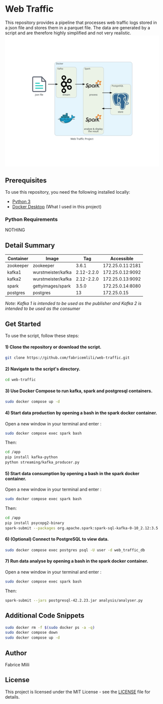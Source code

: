 # Web Traffic
This repository provides a pipeline that processes web traffic logs stored in a json file and stores them in a parquet file. The data are generated by a script and are therefore highly simplified and not very realistic.
![alt text](web_traffic_project.png)

## Prerequisites
To use this repository, you need the following installed locally:
- [Python 3](https://www.python.org/downloads/)
- [Docker Desktop](https://docs.docker.com/desktop/) (What I used in this project)

### Python Requirements
NOTHING

## Detail Summary

| Container | Image | Tag | Accessible |
|-|-|-|-|
| zookeeper | zookeeper | 3.6.1 | 172.25.0.11:2181 |
| kafka1 | wurstmeister/kafka | 2.12-2.2.0 | 172.25.0.12:9092 |
| kafka2 | wurstmeister/kafka | 2.12-2.2.0 | 172.25.0.13:9092 |
| spark | gettyimages/spark | 3.5.0 | 172.25.0.14:8080 |
| postgres | postgres | 13 | 172.25.0.15 |

_Note: Kafka 1 is intended to be used as the publisher and Kafka 2 is intended to be used as the consumer_

## Get Started
To use the script, follow these steps:

#### 1) Clone the repository or download the script.
```bash
git clone https://github.com/fabricemlili/web-traffic.git
```

#### 2) Navigate to the script's directory.
```bash
cd web-traffic
```

#### 3) Use Docker Compose to run kafka, spark and postgresql containers.
```bash
sudo docker compose up -d
```

#### 4) Start data production by opening a bash in the spark docker container.
Open a new window in your terminal and enter :
```bash
sudo docker compose exec spark bash
```
Then:
```bash
cd /app
pip install kafka-python
python streaming/kafka_producer.py
```

#### 5) Start data consumption by opening a bash in the spark docker container.
Open a new window in your terminal and enter :
```bash
sudo docker compose exec spark bash
```
Then:
```bash
cd /app
pip install psycopg2-binary
spark-submit --packages org.apache.spark:spark-sql-kafka-0-10_2.12:3.5.0 --jars kafka-clients-3.8.0.jar --driver-class-path kafka-clients-3.8.0.jar processing/spark_consumer.py
```

#### 6) (Optional) Connect to PostgreSQL to view data.
```bash
sudo docker compose exec postgres psql -U user -d web_traffic_db
```
#### 7) Run data analyse by opening a bash in the spark docker container.
Open a new window in your terminal and enter :
```bash
sudo docker compose exec spark bash
```
Then:
```bash
spark-submit --jars postgresql-42.2.23.jar analysis/analyser.py
```

## Additional Code Snippets
```bash
sudo docker rm -f $(sudo docker ps -a -q)
sudo docker compose down
sudo docker compose up -d
```

## Author
Fabrice Mlili

## License
This project is licensed under the MIT License - see the [LICENSE](LICENSE) file for details.
